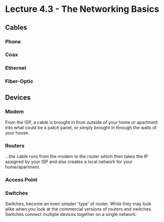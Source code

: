 # Lecture 4.3 - The Networking Basics

## Cables

### Phone

### Coax

### Ethernet

### Fiber-Optic

## Devices

### Modem

From the ISP, a cable is brought in from outside of your home or apartment into what could be a patch panel, or simply brought in through the walls of your house.

### Routers

...the cable runs from the modem to the router which then takes the IP assigned by your ISP and also creates a local network for your home/apartment.

### Access Point

### Switches

Switches, become an even simpler 'type' of router. While they may look alike when you look at the commercial versions of routers and switches. Switches connect multiple devices together on a single network.